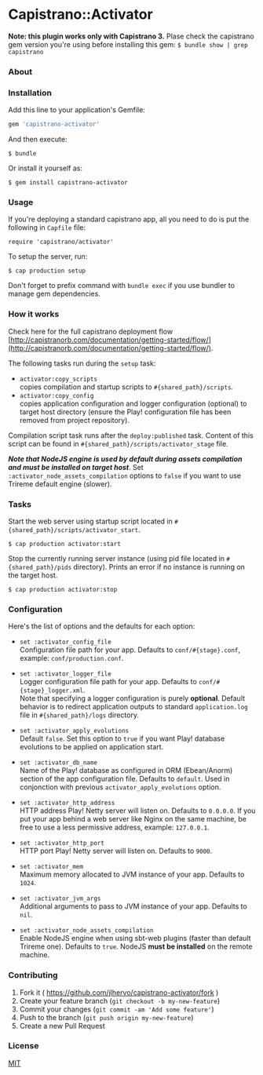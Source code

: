 # Capistrano::Activator

**Note: this plugin works only with Capistrano 3.** Plase check the capistrano
gem version you're using before installing this gem:
`$ bundle show | grep capistrano`

### About

### Installation

Add this line to your application's Gemfile:

```ruby
gem 'capistrano-activator'
```

And then execute:

    $ bundle

Or install it yourself as:

    $ gem install capistrano-activator

### Usage

If you're deploying a standard capistrano app, all you need to do is put
the following in `Capfile` file:

    require 'capistrano/activator'
    
To setup the server, run:

    $ cap production setup
    
Don't forget to prefix command with `bundle exec` if you use bundler to manage gem dependencies.


### How it works

Check here for the full capistrano deployment flow
[http://capistranorb.com/documentation/getting-started/flow/](http://capistranorb.com/documentation/getting-started/flow/).

The following tasks run during the `setup` task:

* `activator:copy_scripts`<br/>
copies compilation and startup scripts to `#{shared_path}/scripts`.
* `activator:copy_config`<br/>
copies application configuration and logger configuration (optional) to target host directory (ensure the Play! configuration file has been removed from project repository).

Compilation script task runs after the `deploy:published` task. Content of this script can be found in `#{shared_path}/scripts/activator_stage` file.

 ***Note that NodeJS engine is used by default during assets compilation and must be installed on target host***. Set `:activator_node_assets_compilation` options to `false` if you want to use Trireme default engine (slower).
 
### Tasks
 
Start the web server using startup script located in `#{shared_path}/scripts/activator_start`. 
 
	$ cap production activator:start
	
Stop the currently running server instance (using pid file located in `#{shared_path}/pids` directory). Prints an error if no instance is running on the target host.

	$ cap production activator:stop 	
 	

### Configuration

Here's the list of options and the defaults for each option:

* `set :activator_config_file`<br/>
Configuration file path for your app. Defaults to `conf/#{stage}.conf`,
example: `conf/production.conf`.

* `set :activator_logger_file`<br/>
Logger configuration file path for your app. Defaults to `conf/#{stage}_logger.xml`. <br/>
Note that specifying a logger configuration is purely **optional**. Default behavior is to redirect application outputs to standard `application.log` file in `#{shared_path}/logs` directory.

* `set :activator_apply_evolutions`<br/>
Default `false`. Set this option to `true` if you want Play! database evolutions to be applied on application start.

* `set :activator_db_name`<br/>
Name of the Play! database as configured in ORM (Ebean/Anorm) section of the app configuration file. Defaults to `default`. Used in conjonction with previous `activator_apply_evolutions` option. 

* `set :activator_http_address`<br/>
HTTP address Play! Netty server will listen on. Defaults to `0.0.0.0`. If you put your app behind a web server like Nginx on the same machine, be free to use a less permissive address, example: `127.0.0.1`.

* `set :activator_http_port`<br/>
HTTP port Play! Netty server will listen on. Defaults to `9000`.

* `set :activator_mem`<br/>
Maximum memory allocated to JVM instance of your app. Defaults to `1024`. 

* `set :activator_jvm_args`<br/>
Additional arguments to pass to JVM instance of your app. Defaults to `nil`.

* `set :activator_node_assets_compilation`<br/>
Enable NodeJS engine when using sbt-web plugins (faster than default Trireme one). Defaults to `true`. NodeJS **must be installed** on the remote machine.

### Contributing

1. Fork it ( https://github.com/jlhervo/capistrano-activator/fork )
2. Create your feature branch (`git checkout -b my-new-feature`)
3. Commit your changes (`git commit -am 'Add some feature'`)
4. Push to the branch (`git push origin my-new-feature`)
5. Create a new Pull Request

### License

[MIT](LICENSE.md)
